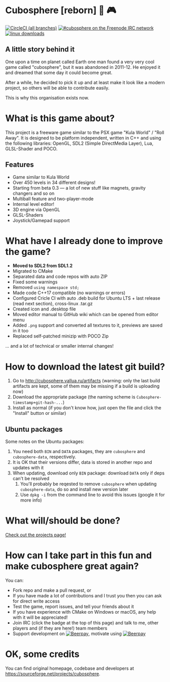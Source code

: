 # Cubosphere [reborn] :basketball: :video_game:
[![CircleCI (all branches)](https://img.shields.io/circleci/project/github/cubosphere/cubosphere-code/master.svg)](https://circleci.com/gh/cubosphere/cubosphere-code) [![#cubosphere on the Freenode IRC network](https://img.shields.io/badge/FreeNode-%23cubosphere-brightgreen.svg)](https://kiwiirc.com/client/irc.freenode.net#cubosphere) [![linux downloads](https://img.shields.io/badge/downloads-linux-brightgreen.svg)](http://cubosphere.vallua.ru/artifacts)
## A little story behind it
One upon a time on planet called Earth one man found a very very cool game called "cubosphere", but it was abandoned in 2011-12. He enjoyed it and dreamed that some day it could become great.

After a while, he decided to pick it up and at least make it look like a modern project, so others will be able to contribute easily.

This is why this organisation exists now.

# What is this game about?
This project is a freeware game similar to the PSX game "Kula World" / "Roll Away". It is designed to be platform independent, written in C++ and using the following libraries: OpenGL, SDL2 (Simple DirectMedia Layer), Lua, GLSL-Shader and POCO.

## Features
* Game similar to Kula World
* Over 450 levels in 34 different designs!
* Starting from beta 0.3 — a lot of new stuff like magnets, gravity changers and so on
* Multiball feature and two-player-mode
* Internal level editor!
* 3D engine via OpenGL
* GLSL-Shaders
* Joystick/Gamepad support

# What have I already done to improve the game?
* **Moved to SDL2 from SDL1.2**
* Migrated to CMake
* Separated data and code repos with auto ZIP
* Fixed some warnings
* Removed `using namespace std;`
* Made code C++17 compatible (no warnings or errors)
* Configured Cricle CI with auto .deb build for Ubuntu LTS + last release (read next section), cross-linux .tar.gz
* Created icon and .desktop file
* Moved editor manual to GitHub wiki which can be opened from editor menu
* Added `.png` support and converted all textures to it, previews are saved in it too
* Replaced self-patched minizip with POCO Zip

... and a lot of technical or smaller internal changes!

# How to download the latest git build?
1. Go to http://cubosphere.vallua.ru/artifacts (warning: only the last build artifacts are kept, some of them may be missing if a build is uploading now)
2. Download the appropriate package (the naming scheme is `Cubosphere-timestamp+git-hash-...`)
3. Install as normal (if you don't know how, just open the file and click the "Install" button or similar)

## Ubuntu packages
Some notes on the Ubuntu packages:

1. You need both `BIN` and `DATA` packages, they are `cubosphere` and `cubosphere-data`, respectively.
2. It is OK that their versions differ, data is stored in another repo and updates with it
3. When updating, download only `BIN` package: download `DATA` only if deps can't be resolved 
    1. You'll probably be reqested to remove `cubosphere` when updating `cubosphere-data`, do so and install new version later
    2. Use `dpkg -i` from the command line to avoid this issues (google it for more info)

# What will/should be done?
[Check out the projects page!](https://github.com/cubosphere/cubosphere-code/projects)

# How can I take part in this fun and make cubosphere great again?
You can:

* Fork repo and make a pull request, or
* If you have made a lot of contributions and I trust you then you can ask for direct write access
* Test the game, report issues, and tell your friends about it
* If you have experience with CMake on Windows or macOS, any help with it will be appreciated!
* Join IRC (click the badge at the top of this page) and talk to me, other players and (if they are here!) team members
* Support development on [![Beerpay](https://beerpay.io/cubosphere/cubosphere-code/badge.svg?style=flat)](https://beerpay.io/cubosphere/cubosphere-code), motivate using [![Beerpay](https://beerpay.io/cubosphere/cubosphere-code/make-wish.svg?style=flat)](https://beerpay.io/cubosphere/cubosphere-code)

# OK, some credits
You can find original homepage, codebase and developers at https://sourceforge.net/projects/cubosphere.
